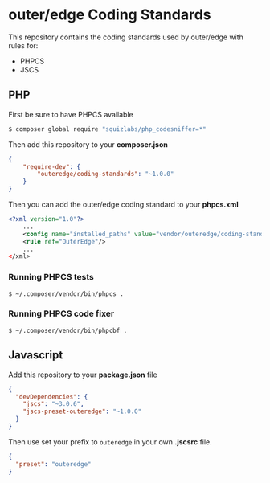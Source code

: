 # outer/edge Coding Standards

This repository contains the coding standards used by outer/edge with rules for:

 - PHPCS
 - JSCS
 
## PHP

First be sure to have PHPCS available

```bash
$ composer global require "squizlabs/php_codesniffer=*"
```

Then add this repository to your **composer.json**

```json
{
    "require-dev": {
        "outeredge/coding-standards": "~1.0.0"
    }
}
```

Then you can add the outer/edge coding standard to your **phpcs.xml**

```xml
<?xml version="1.0"?>
    ...
    <config name="installed_paths" value="vendor/outeredge/coding-standards"/>
    <rule ref="OuterEdge"/>
    ...
</xml>
```

### Running PHPCS tests

`$ ~/.composer/vendor/bin/phpcs .`

### Running PHPCS code fixer

`$ ~/.composer/vendor/bin/phpcbf .`

## Javascript

Add this repository to your **package.json** file

```json
{
  "devDependencies": {
    "jscs": "~3.0.6",
    "jscs-preset-outeredge": "~1.0.0"
  }
}
```

Then use set your prefix to `outeredge` in your own **.jscsrc** file.

```json
{
  "preset": "outeredge"
}
```
